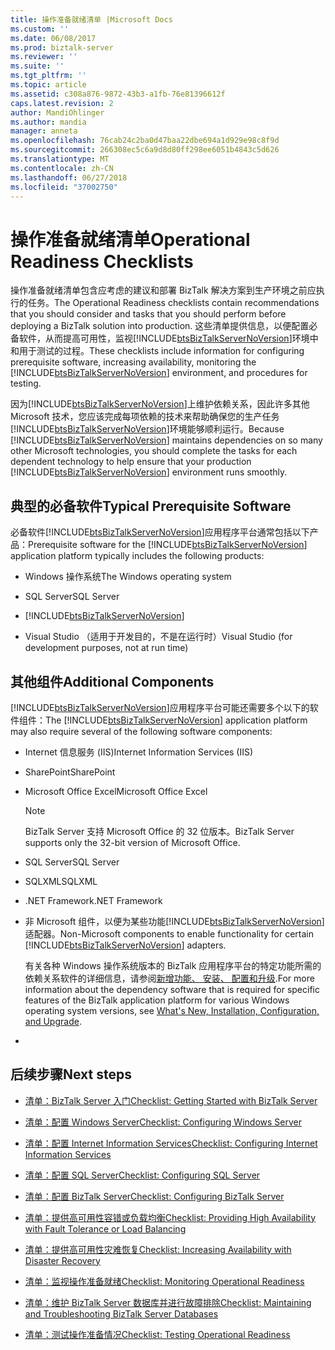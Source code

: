 ```yaml
---
title: 操作准备就绪清单 |Microsoft Docs
ms.custom: ''
ms.date: 06/08/2017
ms.prod: biztalk-server
ms.reviewer: ''
ms.suite: ''
ms.tgt_pltfrm: ''
ms.topic: article
ms.assetid: c308a876-9872-43b3-a1fb-76e81396612f
caps.latest.revision: 2
author: MandiOhlinger
ms.author: mandia
manager: anneta
ms.openlocfilehash: 76cab24c2ba0d47baa22dbe694a1d929e98c8f9d
ms.sourcegitcommit: 266308ec5c6a9d8d80ff298ee6051b4843c5d626
ms.translationtype: MT
ms.contentlocale: zh-CN
ms.lasthandoff: 06/27/2018
ms.locfileid: "37002750"
---
```

# <a name="operational-readiness-checklists"></a><span data-ttu-id="c248d-102">操作准备就绪清单</span><span class="sxs-lookup"><span data-stu-id="c248d-102">Operational Readiness Checklists</span></span>
<span data-ttu-id="c248d-103">操作准备就绪清单包含应考虑的建议和部署 BizTalk 解决方案到生产环境之前应执行的任务。</span><span class="sxs-lookup"><span data-stu-id="c248d-103">The Operational Readiness checklists contain recommendations that you should consider and tasks that you should perform before deploying a BizTalk solution into production.</span></span> <span data-ttu-id="c248d-104">这些清单提供信息，以便配置必备软件，从而提高可用性，监视[!INCLUDE[btsBizTalkServerNoVersion](../includes/btsbiztalkservernoversion-md.md)]环境中和用于测试的过程。</span><span class="sxs-lookup"><span data-stu-id="c248d-104">These checklists include information for configuring prerequisite software, increasing availability, monitoring the [!INCLUDE[btsBizTalkServerNoVersion](../includes/btsbiztalkservernoversion-md.md)] environment, and procedures for testing.</span></span>  
  
 <span data-ttu-id="c248d-105">因为[!INCLUDE[btsBizTalkServerNoVersion](../includes/btsbiztalkservernoversion-md.md)]上维护依赖关系，因此许多其他 Microsoft 技术，您应该完成每项依赖的技术来帮助确保您的生产任务[!INCLUDE[btsBizTalkServerNoVersion](../includes/btsbiztalkservernoversion-md.md)]环境能够顺利运行。</span><span class="sxs-lookup"><span data-stu-id="c248d-105">Because [!INCLUDE[btsBizTalkServerNoVersion](../includes/btsbiztalkservernoversion-md.md)] maintains dependencies on so many other Microsoft technologies, you should complete the tasks for each dependent technology to help ensure that your production [!INCLUDE[btsBizTalkServerNoVersion](../includes/btsbiztalkservernoversion-md.md)] environment runs smoothly.</span></span>  
  
## <a name="typical-prerequisite-software"></a><span data-ttu-id="c248d-106">典型的必备软件</span><span class="sxs-lookup"><span data-stu-id="c248d-106">Typical Prerequisite Software</span></span>  
 <span data-ttu-id="c248d-107">必备软件[!INCLUDE[btsBizTalkServerNoVersion](../includes/btsbiztalkservernoversion-md.md)]应用程序平台通常包括以下产品：</span><span class="sxs-lookup"><span data-stu-id="c248d-107">Prerequisite software for the [!INCLUDE[btsBizTalkServerNoVersion](../includes/btsbiztalkservernoversion-md.md)] application platform typically includes the following products:</span></span>  
  
- <span data-ttu-id="c248d-108">Windows 操作系统</span><span class="sxs-lookup"><span data-stu-id="c248d-108">The Windows operating system</span></span>  
  
- <span data-ttu-id="c248d-109">SQL Server</span><span class="sxs-lookup"><span data-stu-id="c248d-109">SQL Server</span></span> 
  
- [!INCLUDE[btsBizTalkServerNoVersion](../includes/btsbiztalkservernoversion-md.md)]  
  
- <span data-ttu-id="c248d-110">Visual Studio （适用于开发目的，不是在运行时）</span><span class="sxs-lookup"><span data-stu-id="c248d-110">Visual Studio (for development purposes, not at run time)</span></span>  
  
## <a name="additional-components"></a><span data-ttu-id="c248d-111">其他组件</span><span class="sxs-lookup"><span data-stu-id="c248d-111">Additional Components</span></span>  
 <span data-ttu-id="c248d-112">[!INCLUDE[btsBizTalkServerNoVersion](../includes/btsbiztalkservernoversion-md.md)]应用程序平台可能还需要多个以下的软件组件：</span><span class="sxs-lookup"><span data-stu-id="c248d-112">The [!INCLUDE[btsBizTalkServerNoVersion](../includes/btsbiztalkservernoversion-md.md)] application platform may also require several of the following software components:</span></span>  
  
- <span data-ttu-id="c248d-113">Internet 信息服务 (IIS)</span><span class="sxs-lookup"><span data-stu-id="c248d-113">Internet Information Services (IIS)</span></span>  
  
- <span data-ttu-id="c248d-114">SharePoint</span><span class="sxs-lookup"><span data-stu-id="c248d-114">SharePoint</span></span>
  
- <span data-ttu-id="c248d-115">Microsoft Office Excel</span><span class="sxs-lookup"><span data-stu-id="c248d-115">Microsoft Office Excel</span></span> 
  
  > [!NOTE]  
  >  <span data-ttu-id="c248d-116">BizTalk Server 支持 Microsoft Office 的 32 位版本。</span><span class="sxs-lookup"><span data-stu-id="c248d-116">BizTalk Server supports only the 32-bit version of Microsoft Office.</span></span>  
  
- <span data-ttu-id="c248d-117">SQL Server</span><span class="sxs-lookup"><span data-stu-id="c248d-117">SQL Server</span></span>
  
- <span data-ttu-id="c248d-118">SQLXML</span><span class="sxs-lookup"><span data-stu-id="c248d-118">SQLXML</span></span> 
  
- <span data-ttu-id="c248d-119">.NET Framework</span><span class="sxs-lookup"><span data-stu-id="c248d-119">.NET Framework</span></span> 
  
- <span data-ttu-id="c248d-120">非 Microsoft 组件，以便为某些功能[!INCLUDE[btsBizTalkServerNoVersion](../includes/btsbiztalkservernoversion-md.md)]适配器。</span><span class="sxs-lookup"><span data-stu-id="c248d-120">Non-Microsoft components to enable functionality for certain [!INCLUDE[btsBizTalkServerNoVersion](../includes/btsbiztalkservernoversion-md.md)] adapters.</span></span>  
  
  <span data-ttu-id="c248d-121">有关各种 Windows 操作系统版本的 BizTalk 应用程序平台的特定功能所需的依赖关系软件的详细信息，请参阅[新增功能、 安装、 配置和升级](../install-and-config-guides/biztalk-server-what-s-new-installation-configuration-and-upgrade.md).</span><span class="sxs-lookup"><span data-stu-id="c248d-121">For more information about the dependency software that is required for specific features of the BizTalk application platform for various Windows operating system versions, see [What's New, Installation, Configuration, and Upgrade](../install-and-config-guides/biztalk-server-what-s-new-installation-configuration-and-upgrade.md).</span></span>
- 
  
## <a name="next-steps"></a><span data-ttu-id="c248d-122">后续步骤</span><span class="sxs-lookup"><span data-stu-id="c248d-122">Next steps</span></span>
  
-   [<span data-ttu-id="c248d-123">清单：BizTalk Server 入门</span><span class="sxs-lookup"><span data-stu-id="c248d-123">Checklist: Getting Started with BizTalk Server</span></span>](http://msdn.microsoft.com/library/37d265cd-c393-46ac-ac21-129a1511359b)  
  
-   [<span data-ttu-id="c248d-124">清单：配置 Windows Server</span><span class="sxs-lookup"><span data-stu-id="c248d-124">Checklist: Configuring Windows Server</span></span>](../technical-guides/checklist-configuring-windows-server.md)  
  
-   [<span data-ttu-id="c248d-125">清单：配置 Internet Information Services</span><span class="sxs-lookup"><span data-stu-id="c248d-125">Checklist: Configuring Internet Information Services</span></span>](../technical-guides/checklist-configuring-internet-information-services.md)  
  
-   [<span data-ttu-id="c248d-126">清单：配置 SQL Server</span><span class="sxs-lookup"><span data-stu-id="c248d-126">Checklist: Configuring SQL Server</span></span>](~/technical-guides/checklist-configuring-sql-server.md)  
  
-   [<span data-ttu-id="c248d-127">清单：配置 BizTalk Server</span><span class="sxs-lookup"><span data-stu-id="c248d-127">Checklist: Configuring BizTalk Server</span></span>](../technical-guides/checklist-configuring-biztalk-server.md)  
  
-   [<span data-ttu-id="c248d-128">清单：提供高可用性容错或负载均衡</span><span class="sxs-lookup"><span data-stu-id="c248d-128">Checklist: Providing High Availability with Fault Tolerance or Load Balancing</span></span>](../technical-guides/checklist-providing-high-availability-with-fault-tolerance-or-load-balancing.md)  
  
-   [<span data-ttu-id="c248d-129">清单：提供高可用性灾难恢复</span><span class="sxs-lookup"><span data-stu-id="c248d-129">Checklist: Increasing Availability with Disaster Recovery</span></span>](../technical-guides/checklist-increasing-availability-with-disaster-recovery.md)  
  
-   [<span data-ttu-id="c248d-130">清单：监视操作准备就绪</span><span class="sxs-lookup"><span data-stu-id="c248d-130">Checklist: Monitoring Operational Readiness</span></span>](../technical-guides/checklist-monitoring-operational-readiness.md)  
  
-   [<span data-ttu-id="c248d-131">清单：维护 BizTalk Server 数据库并进行故障排除</span><span class="sxs-lookup"><span data-stu-id="c248d-131">Checklist: Maintaining and Troubleshooting BizTalk Server Databases</span></span>](~/technical-guides/checklist-maintaining-and-troubleshooting-biztalk-server-databases.md)  
  
-   [<span data-ttu-id="c248d-132">清单：测试操作准备情况</span><span class="sxs-lookup"><span data-stu-id="c248d-132">Checklist: Testing Operational Readiness</span></span>](../technical-guides/checklist-testing-operational-readiness.md)